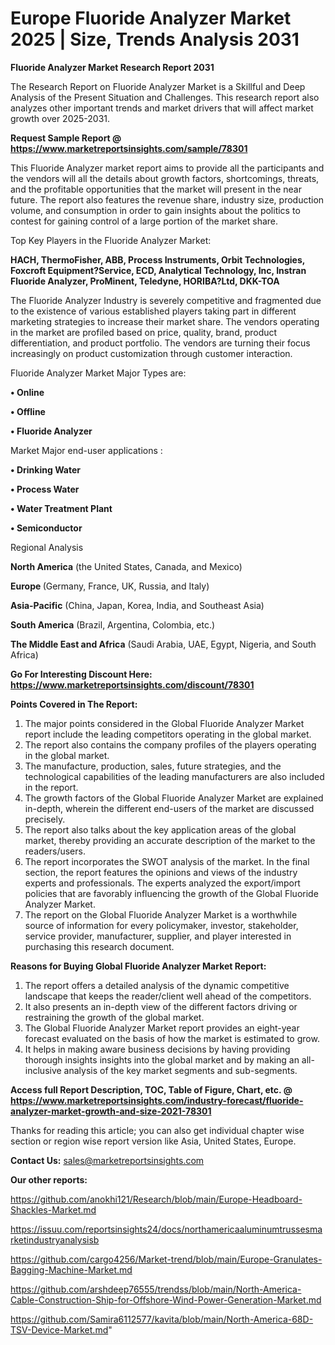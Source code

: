 # Europe Fluoride Analyzer Market 2025 | Size, Trends Analysis 2031

<strong>Fluoride Analyzer Market Research Report 2031</strong>

The Research Report on Fluoride Analyzer Market is a Skillful and Deep Analysis of the Present Situation and Challenges. This research report also analyzes other important trends and market drivers that will affect market growth over 2025-2031.

<strong>Request Sample Report @ <a href=https://www.marketreportsinsights.com/sample/78301>https://www.marketreportsinsights.com/sample/78301</a></strong>

This Fluoride Analyzer market report aims to provide all the participants and the vendors will all the details about growth factors, shortcomings, threats, and the profitable opportunities that the market will present in the near future. The report also features the revenue share, industry size, production volume, and consumption in order to gain insights about the politics to contest for gaining control of a large portion of the market share.

Top Key Players in the Fluoride Analyzer Market:

<strong>HACH, ThermoFisher, ABB, Process Instruments, Orbit Technologies, Foxcroft Equipment?Service, ECD, Analytical Technology, Inc, Instran Fluoride Analyzer, ProMinent, Teledyne, HORIBA?Ltd, DKK-TOA</strong>

The Fluoride Analyzer Industry is severely competitive and fragmented due to the existence of various established players taking part in different marketing strategies to increase their market share. The vendors operating in the market are profiled based on price, quality, brand, product differentiation, and product portfolio. The vendors are turning their focus increasingly on product customization through customer interaction.

Fluoride Analyzer Market Major Types are:

<strong>• Online

• Offline

• Fluoride Analyzer</strong>

Market Major end-user applications :

<strong>• Drinking Water

• Process Water

• Water Treatment Plant

• Semiconductor</strong>

Regional Analysis

</u><strong><b>North America</b></strong> (the United States, Canada, and Mexico)

<strong><b>Europe </b></strong>(Germany, France, UK, Russia, and Italy)

<strong><b>Asia-Pacific</b></strong> (China, Japan, Korea, India, and Southeast Asia)

<strong><b>South America</b></strong> (Brazil, Argentina, Colombia, etc.)

<strong><b>The Middle East and Africa</b></strong> (Saudi Arabia, UAE, Egypt, Nigeria, and South Africa)

<strong>Go For Interesting Discount Here: <a href=https://www.marketreportsinsights.com/discount/78301>https://www.marketreportsinsights.com/discount/78301</a></strong>

<strong>Points Covered in The Report:</strong>
<ol>
  <li>The major points considered in the Global Fluoride Analyzer Market report include the leading competitors operating in the global market.</li>
  <li>The report also contains the company profiles of the players operating in the global market.</li>
  <li>The manufacture, production, sales, future strategies, and the technological capabilities of the leading manufacturers are also included in the report.</li>
  <li>The growth factors of the Global Fluoride Analyzer Market are explained in-depth, wherein the different end-users of the market are discussed precisely.</li>
  <li>The report also talks about the key application areas of the global market, thereby providing an accurate description of the market to the readers/users.</li>
  <li>The report incorporates the SWOT analysis of the market. In the final section, the report features the opinions and views of the industry experts and professionals. The experts analyzed the export/import policies that are favorably influencing the growth of the Global Fluoride Analyzer Market.</li>
  <li>The report on the Global Fluoride Analyzer Market is a worthwhile source of information for every policymaker, investor, stakeholder, service provider, manufacturer, supplier, and player interested in purchasing this research document.</li>
</ol>
<strong>Reasons for Buying Global Fluoride Analyzer Market Report:</strong>

<ol>
  <li>The report offers a detailed analysis of the dynamic competitive landscape that keeps the reader/client well ahead of the competitors.</li>
  <li>It also presents an in-depth view of the different factors driving or restraining the growth of the global market.</li>
  <li>The Global Fluoride Analyzer Market report provides an eight-year forecast evaluated on the basis of how the market is estimated to grow.</li>
  <li>It helps in making aware business decisions by having providing thorough insights insights into the global market and by making an all-inclusive analysis of the key market segments and sub-segments.</li>
</ol>
<strong>Access full Report Description, TOC, Table of Figure, Chart, etc. @ <a href=https://www.marketreportsinsights.com/industry-forecast/fluoride-analyzer-market-growth-and-size-2021-78301>https://www.marketreportsinsights.com/industry-forecast/fluoride-analyzer-market-growth-and-size-2021-78301</a></strong>


Thanks for reading this article; you can also get individual chapter wise section or region wise report version like Asia, United States, Europe.

<strong>Contact Us:</strong>
sales@marketreportsinsights.com

<strong>Our other reports:</strong>

<a href=https://github.com/anokhi121/Research/blob/main/Europe-Headboard-Shackles-Market.md>https://github.com/anokhi121/Research/blob/main/Europe-Headboard-Shackles-Market.md</a>

<a href=https://issuu.com/reportsinsights24/docs/northamericaaluminumtrussesmarketindustryanalysisb>https://issuu.com/reportsinsights24/docs/northamericaaluminumtrussesmarketindustryanalysisb</a>

<a href=https://github.com/cargo4256/Market-trend/blob/main/Europe-Granulates-Bagging-Machine-Market.md>https://github.com/cargo4256/Market-trend/blob/main/Europe-Granulates-Bagging-Machine-Market.md</a>

<a href=https://github.com/arshdeep76555/trendss/blob/main/North-America-Cable-Construction-Ship-for-Offshore-Wind-Power-Generation-Market.md>https://github.com/arshdeep76555/trendss/blob/main/North-America-Cable-Construction-Ship-for-Offshore-Wind-Power-Generation-Market.md</a>

<a href=https://github.com/Samira6112577/kavita/blob/main/North-America-68D-TSV-Device-Market.md>https://github.com/Samira6112577/kavita/blob/main/North-America-68D-TSV-Device-Market.md</a>"
